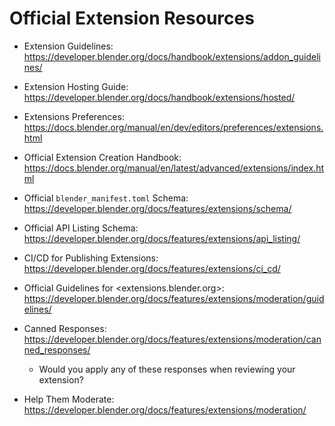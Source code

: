 # Official Extension Resources
- Extension Guidelines: <https://developer.blender.org/docs/handbook/extensions/addon_guidelines/>
- Extension Hosting Guide: <https://developer.blender.org/docs/handbook/extensions/hosted/>
- Extensions Preferences: <https://docs.blender.org/manual/en/dev/editors/preferences/extensions.html>
- Official Extension Creation Handbook: <https://docs.blender.org/manual/en/latest/advanced/extensions/index.html>

- Official `blender_manifest.toml` Schema: <https://developer.blender.org/docs/features/extensions/schema/>
- Official API Listing Schema: <https://developer.blender.org/docs/features/extensions/api_listing/>

- CI/CD for Publishing Extensions: <https://developer.blender.org/docs/features/extensions/ci_cd/>

- Official Guidelines for <extensions.blender.org>: <https://developer.blender.org/docs/features/extensions/moderation/guidelines/>
- Canned Responses: <https://developer.blender.org/docs/features/extensions/moderation/canned_responses/>
	- Would you apply any of these responses when reviewing your extension?

- Help Them Moderate: <https://developer.blender.org/docs/features/extensions/moderation/>
